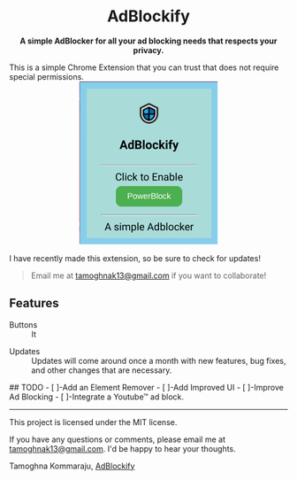 <div align="center">
  <h1>
    AdBlockify
  </h1>

  <p>
    <strong>A simple AdBlocker for all your ad blocking needs that respects your privacy.</strong>
  </p>
</div>
This is a simple Chrome Extension that you can trust that does not require special permissions.
<div align="center">
  <a href="https://github.com/TamoghnaK13/AdBlockify">
    <img src="icon.png" alt="AdBlockify">
  </a>
</div>

I have recently made this extension, so be sure to check for updates!
>Email me at tamoghnak13@gmail.com if you want to collaborate!

## Features

<dl>
  <dt>Buttons</dt>
  <dd>
    It 
  </dd>
</dl>

<dl>
  <dt>Updates</dt>
  <dd>
Updates will come around once a month with new features, bug fixes, and other changes that are necessary.
  </dd>
</dl>
## TODO
- [ ]-Add an Element Remover
- [ ]-Add Improved UI
- [ ]-Improve Ad Blocking
- [ ]-Integrate a Youtube™ ad block.


-----------
This project is licensed under the MIT license. 

If you have any questions or comments, please email me at tamoghnak13@gmail.com. I'd be happy to hear your thoughts.


Tamoghna Kommaraju, [AdBlockify](https://github.com/TamoghnaK13/AdBlockify)
